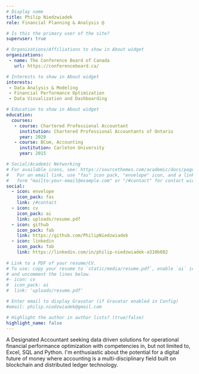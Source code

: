 ```yaml
---
# Display name
title: Philip Niedzwiadek
role: Financial Planning & Analysis @

# Is this the primary user of the site?
superuser: true

# Organizations/Affiliations to show in About widget
organizations:
 - name: The Conference Board of Canada
   url: https://conferenceboard.ca/

# Interests to show in About widget
interests:
 - Data Analysis & Modeling
 - Financial Performance Optimization
 - Data Visualization and Dashboarding

# Education to show in About widget
education:
  courses:
   - course: Chartered Professional Accountant
     institution: Chartered Professional Accountants of Ontario
     year: 2020
   - course: BCom, Accounting
     institution: Carleton University
     year: 2015

# Social/Academic Networking
# For available icons, see: https://sourcethemes.com/academic/docs/page-builder/#icons
#   For an email link, use "fas" icon pack, "envelope" icon, and a link in the
#   form "mailto:your-email@example.com" or "/#contact" for contact widget.
social:
  - icon: envelope
    icon_pack: fas
    link: /#contact
  - icon: cv
    icon_pack: ai
    link: uploads/resume.pdf
  - icon: github
    icon_pack: fab
    link: https://github.com/PhilipNiedzwiadek
  - icon: linkedin
    icon_pack: fab
    link: https://linkedin.com/in/philip-niedzwiadek-a310b082
    
# Link to a PDF of your resume/CV.
# To use: copy your resume to `static/media/resume.pdf`, enable `ai` icons in `params.toml`, 
# and uncomment the lines below.
#- icon: cv
#  icon_pack: ai
#  link: 'uploads/resume.pdf'

# Enter email to display Gravatar (if Gravatar enabled in Config)
#email: philip.niedzwiadek@gmail.com

# Highlight the author in author lists? (true/false)
highlight_name: false
---
```


A Designated Accountant seeking data driven solutions for operational financial performance optimization with competencies in, but not limited to, Excel, SQL and Python. I'm enthusiastic about the potential for a digital future of money where accounting is a multi-disciplinary field built on blockchain and distributed ledger technology.
